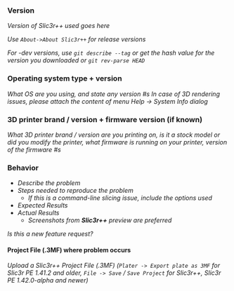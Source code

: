 ### Version
_Version of Slic3r++ used goes here_

_Use `About->About Slic3r++` for release versions_

_For -dev versions, use `git describe --tag` or get the hash value for the version you downloaded or `git rev-parse HEAD`_

### Operating system type + version
_What OS are you using, and state any version #s_
_In case of 3D rendering issues, please attach the content of menu Help -> System Info dialog_

### 3D printer brand / version + firmware version (if known)
_What 3D printer brand / version are you printing on, is it a stock model or did you modify the printer, what firmware is running on your printer, version of the firmware #s_

### Behavior
* _Describe the problem_
* _Steps needed to reproduce the problem_
  * _If this is a command-line slicing issue, include the options used_
* _Expected Results_
* _Actual Results_
  * _Screenshots from __*Slic3r++*__ preview are preferred_

_Is this a new feature request?_

#### Project File (.3MF) where problem occurs
_Upload a Slic3r++ Project File (.3MF) (`Plater -> Export plate as 3MF` for Slic3r PE 1.41.2 and older, `File -> Save` / `Save Project` for Slic3r++, Slic3r PE 1.42.0-alpha and newer)_
